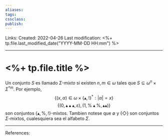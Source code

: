 ```yaml
---
aliases: 
tags: 
cssclass: 
publish: 
---
```


Links: 
Created: 2022-04-26
Last modification: <%+ tp.file.last_modified_date("YYYY-MM-DD HH:mm") %>

---
# <%+ tp.file.title %>
Un conjunto $S$ es llamado $\Sigma\textit{-mixto}$ si existen $n,m\in \omega$ tales que $S\subseteq \omega ^{n}\times \Sigma ^{\ast m}$. 
Por ejemplo,
$$
\{(x,\alpha )\in \omega \times \{\blacktriangle ,!\}^{\ast}:\left\vert \alpha \right\vert =x\}
$$
$$
\{(0,\blacktriangle \blacktriangle \blacktriangle ,\varepsilon),(1,\%\blacktriangle \%,\blacktriangle \blacktriangle )\}
$$
son conjuntos $\{\blacktriangle ,\%,!\}$-mixtos. 
Tambien notese que $\emptyset$ y $\{\Diamond \}$ son conjuntos $\Sigma$-mixtos, cualesquiera sea el alfabeto $\Sigma$.

---
References: 